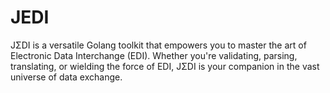 # JEDI
JΣDΙ is a versatile Golang toolkit that empowers you to master the art of Electronic Data Interchange (EDI). Whether you're validating, parsing, translating, or wielding the force of EDI, JΣDΙ is your companion in the vast universe of data exchange.
